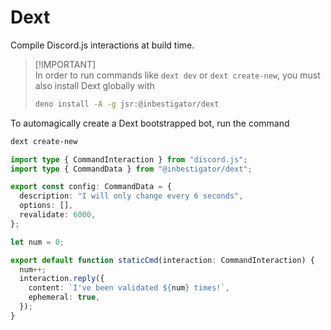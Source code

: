 # Dext

Compile Discord.js interactions at build time.

> [!IMPORTANT]\
> In order to run commands like `dext dev` or `dext create-new`, you must also
> install Dext globally with
>
> ```bash
> deno install -A -g jsr:@inbestigator/dext
> ```

To automagically create a Dext bootstrapped bot, run the command

```bash
dext create-new
```

```ts
import type { CommandInteraction } from "discord.js";
import type { CommandData } from "@inbestigator/dext";

export const config: CommandData = {
  description: "I will only change every 6 seconds",
  options: [],
  revalidate: 6000,
};

let num = 0;

export default function staticCmd(interaction: CommandInteraction) {
  num++;
  interaction.reply({
    content: `I've been validated ${num} times!`,
    ephemeral: true,
  });
}
```
